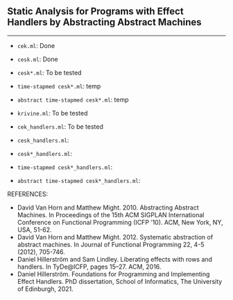 ## Static Analysis for Programs with Effect Handlers by Abstracting Abstract Machines
----

* `cek.ml`: Done

* `cesk.ml`: Done

* `cesk*.ml`: To be tested

* `time-stapmed cesk*.ml`: temp

* `abstract time-stapmed cesk*.ml`: temp

* `krivine.ml`: To be tested



* `cek_handlers.ml`: To be tested

* `cesk_handlers.ml`:

* `cesk*_handlers.ml`:

* `time-stapmed cesk*_handlers.ml`: 

* `abstract time-stapmed cesk*_handlers.ml`:


 REFERENCES:
* David Van Horn and Matthew Might. 2010. Abstracting Abstract Machines. In Proceedings of the 15th ACM SIGPLAN
International Conference on Functional Programming (ICFP ’10). ACM, New York, NY, USA, 51-62.
* David Van Horn and Matthew Might. 2012. Systematic abstraction of abstract machines. In Journal of Functional Programming
22, 4-5 (2012), 705-746.
* Daniel Hillerström and Sam Lindley. Liberating effects with rows and handlers.
In TyDe@ICFP, pages 15–27. ACM, 2016.
* Daniel Hillerström. Foundations for Programming and Implementing Effect Handlers. PhD dissertation, School of Informatics, The University of Edinburgh, 2021. 
